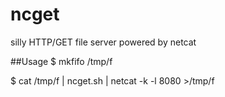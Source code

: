 # ncget
silly HTTP/GET file server powered by netcat

##Usage
$ mkfifo /tmp/f

$ cat /tmp/f | ncget.sh <path to html root> | netcat -k -l 8080 >/tmp/f

